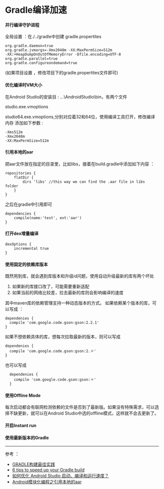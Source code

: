 # Gradle编译加速

#### 并行编译守护进程

  全局设置 ：在./../gradle中创建 gradle.propertites

    org.gradle.daemon=true
    org.gradle.jvmargs=-Xmx2048m -XX:MaxPermSize=512m 
    -XX:+HeapDumpOnOutOfMemoryError -Dfile.encoding=UTF-8
    org.gradle.parallel=true
    org.gradle.configureondemand=true

  (如果项目设置 ，修改项目下的gradle.propertites文件即可)


#### 优化编译时VM大小
在Android Studio的安装目 : ...\AndroidStudio\bin，有两个文件

studio.exe.vmoptions

studio64.exe.vmoptions,分别对应着32和64位，使用编译工具打开，修改编译内存
添加如下参数 :

    -Xms512m
    -Xmx2048m
    -XX:MaxPermSize=512m

    
 
#### 引用本地的aar
把aar文件放在指定的目录里，比如libs，接着在build.gradle中添加如下内容 ： 


    repositories {
        flatDir {
            dirs 'libs' //this way we can find the .aar file in libs folder
        }
    }

之后在gradle中引用即可


    dependencies {
        compile(name:'test', ext:'aar')
    }

#### 打开dex增量编译

    dexOptions {
        incremental true
    }
    

#### 使用固定的依赖库版本

  既然用到库，就会遇到库版本和升级id问题，使用自动升级最新的库有两个坏处
 1. 如果新的库接口改了，可能需要重新适配
 2. 如果当前的网络比较差，拉去最新的库则会影响编译的速度

其中maven库的依赖管理支持一种动态版本的方式。
如果依赖某个版本的库，可以写成 ：


    dependenies {
      compile 'com.google.code.gson:gson:2.2.1'
    }

如果不想依赖具体的库，想每次拉取最新的版本，则可以写成


    dependenies {
      compile 'com.google.code.gson:gson:2.＋'
    }


也可以写成

      dependenies {
        compile 'com.google.code.gson:gson:＋'
      }



#### 使用Offline Mode
每次启动都会有联网检测依赖的文件是否到了最新版。如果没有特殊需求，可以选择不缺更新，就可以在Android Studio中选的offline模式，这样就不会去更新了。


#### 开启Instant run

#### 使用最新版本的Gradle


---
参考 ：

- [GRADLE构建最佳实践](http://www.figotan.org/2016/04/01/gradle-on-android-best-practise/)
- [6 tips to speed up your Gradle build](https://medium.com/@shelajev/6-tips-to-speed-up-your-gradle-build-3d98791d3df9#.2n2lsqalt)
- [如何优化 Android Studio 启动、编译和运行速度？](https://segmentfault.com/a/1190000004044038)
- [Android模块化编程之引用本地的aar](http://stormzhang.com/android/2015/03/01/android-reference-local-aar/)